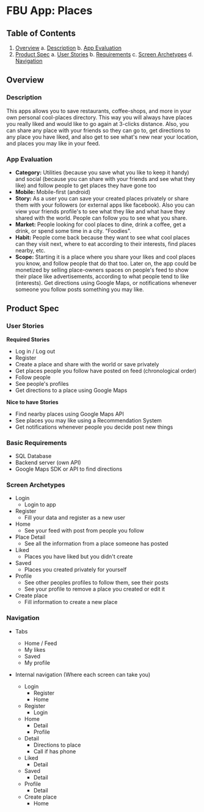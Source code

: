 # FBU App: Places

## Table of Contents
1. [Overview](#Overview)
    a. [Description](#Description)
    b. [App Evaluation](#App-Evaluation)
3. [Product Spec](#Product-Spec)
    a. [User Stories](#User-Stories)
    b. [Requirements](#Basic-Requirements)
    c. [Screen Archetypes](#Screen-Archetypes)
    d. [Navigation](#Navigation)


## Overview

### Description
This apps allows you to save restaurants, coffee-shops, and more in your own personal cool-places directory. This way you will always have places you really liked and would like to go again at 3-clicks distance. Also, you can share any place with your friends so they can go to, get directions to any place you have liked, and also get to see what's new near your location, and places you may like in your feed.

### App Evaluation
- **Category:** Utilities (because you save what you like to keep it handy) and social (because you can share with your friends and see what they like) and follow people to get places they have gone too
- **Mobile:** Mobile-first (android)
- **Story:** As a user you can save your created places privately or share them with your followers (or external apps like facebook). Also you can view your friends profile's to see what they like and what have they shared with the world. People can follow you to see what you share. 
- **Market:** People looking for cool places to dine, drink a coffee, get a drink, or spend some time in a city. "Foodies".
- **Habit:** People come back because they want to see what cool places can they visit next, where to eat according to their interests, find places nearby, etc.
- **Scope:** Starting it is a place where you share your likes and cool places you know, and follow people that do that too. Later on, the app could be monetized by selling place-owners spaces on people's feed to show their place like advertisements, according to what people tend to like (interests). Get directions using Google Maps, or notifications whenever someone you follow posts something you may like. 

## Product Spec

### User Stories

**Required Stories**
* Log in / Log out
* Register
* Create a place and share with the world or save privately
* Get places people you follow have posted on feed (chronological order)
* Follow people
* See people's profiles
* Get directions to a place using Google Maps

**Nice to have Stories**
* Find nearby places using Google Maps API
* See places you may like using a Recommendation System
* Get notifications whenever people you decide post new things

### Basic Requirements
- SQL Database
- Backend server (own API)
- Google Maps SDK or API to find directions

### Screen Archetypes
* Login 
    * Login to app
* Register 
    * Fill your data and register as a new user
* Home 
    * See your feed with post from people you follow
* Place Detail 
    * See all the information from a place someone has posted
* Liked 
    * Places you have liked but you didn't create
* Saved 
    * Places you created privately for yourself
* Profile 
    * See other peoples profiles to follow them, see their posts
    * See your profile to remove a place you created or edit it
* Create place
    * Fill information to create a new place

### Navigation
* Tabs
    * Home / Feed
    * My likes
    * Saved
    * My profile

* Internal navigation (Where each screen can take you)
    * Login
        * Register
        * Home
    * Register
        * Login
    * Home
        * Detail
        * Profile
    * Detail
        * Directions to place
        * Call if has phone
    * Liked
        * Detail
    * Saved
        * Detail
    * Profile
        * Detail
    * Create place 
        * Home

